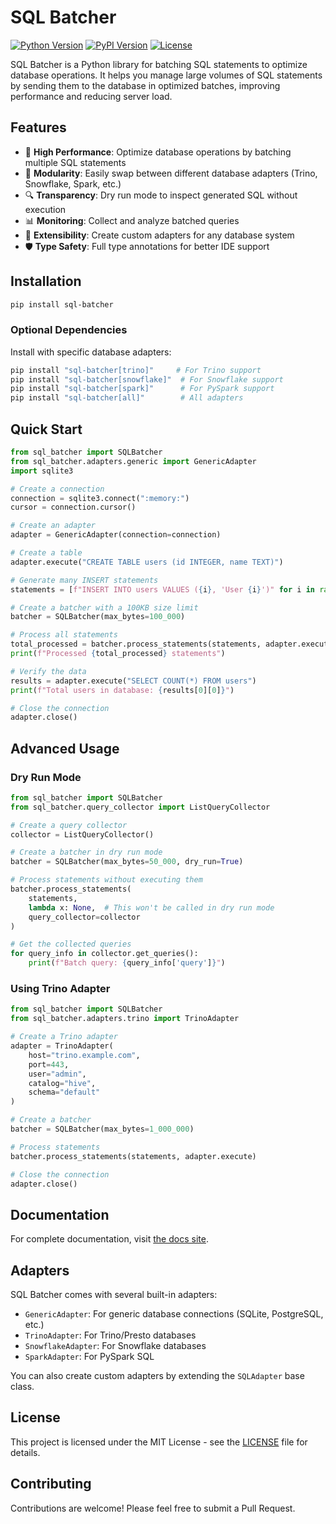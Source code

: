 # SQL Batcher

[![Python Version](https://img.shields.io/pypi/pyversions/sql-batcher.svg)](https://pypi.org/project/sql-batcher)
[![PyPI Version](https://img.shields.io/pypi/v/sql-batcher.svg)](https://pypi.org/project/sql-batcher)
[![License](https://img.shields.io/pypi/l/sql-batcher.svg)](https://github.com/yourusername/sql-batcher/blob/main/LICENSE)

SQL Batcher is a Python library for batching SQL statements to optimize database operations. It helps you manage large volumes of SQL statements by sending them to the database in optimized batches, improving performance and reducing server load.

## Features

- 🚀 **High Performance**: Optimize database operations by batching multiple SQL statements
- 🧩 **Modularity**: Easily swap between different database adapters (Trino, Snowflake, Spark, etc.)
- 🔍 **Transparency**: Dry run mode to inspect generated SQL without execution
- 📊 **Monitoring**: Collect and analyze batched queries
- 🔗 **Extensibility**: Create custom adapters for any database system
- 🛡️ **Type Safety**: Full type annotations for better IDE support

## Installation

```bash
pip install sql-batcher
```

### Optional Dependencies

Install with specific database adapters:

```bash
pip install "sql-batcher[trino]"     # For Trino support
pip install "sql-batcher[snowflake]"  # For Snowflake support
pip install "sql-batcher[spark]"      # For PySpark support
pip install "sql-batcher[all]"        # All adapters
```

## Quick Start

```python
from sql_batcher import SQLBatcher
from sql_batcher.adapters.generic import GenericAdapter
import sqlite3

# Create a connection
connection = sqlite3.connect(":memory:")
cursor = connection.cursor()

# Create an adapter
adapter = GenericAdapter(connection=connection)

# Create a table
adapter.execute("CREATE TABLE users (id INTEGER, name TEXT)")

# Generate many INSERT statements
statements = [f"INSERT INTO users VALUES ({i}, 'User {i}')" for i in range(1, 1001)]

# Create a batcher with a 100KB size limit
batcher = SQLBatcher(max_bytes=100_000)

# Process all statements
total_processed = batcher.process_statements(statements, adapter.execute)
print(f"Processed {total_processed} statements")

# Verify the data
results = adapter.execute("SELECT COUNT(*) FROM users")
print(f"Total users in database: {results[0][0]}")

# Close the connection
adapter.close()
```

## Advanced Usage

### Dry Run Mode

```python
from sql_batcher import SQLBatcher
from sql_batcher.query_collector import ListQueryCollector

# Create a query collector
collector = ListQueryCollector()

# Create a batcher in dry run mode
batcher = SQLBatcher(max_bytes=50_000, dry_run=True)

# Process statements without executing them
batcher.process_statements(
    statements, 
    lambda x: None,  # This won't be called in dry run mode
    query_collector=collector
)

# Get the collected queries
for query_info in collector.get_queries():
    print(f"Batch query: {query_info['query']}")
```

### Using Trino Adapter

```python
from sql_batcher import SQLBatcher
from sql_batcher.adapters.trino import TrinoAdapter

# Create a Trino adapter
adapter = TrinoAdapter(
    host="trino.example.com",
    port=443,
    user="admin",
    catalog="hive",
    schema="default"
)

# Create a batcher
batcher = SQLBatcher(max_bytes=1_000_000)

# Process statements
batcher.process_statements(statements, adapter.execute)

# Close the connection
adapter.close()
```

## Documentation

For complete documentation, visit [the docs site](https://github.com/yourusername/sql-batcher).

## Adapters

SQL Batcher comes with several built-in adapters:

- `GenericAdapter`: For generic database connections (SQLite, PostgreSQL, etc.)
- `TrinoAdapter`: For Trino/Presto databases
- `SnowflakeAdapter`: For Snowflake databases
- `SparkAdapter`: For PySpark SQL

You can also create custom adapters by extending the `SQLAdapter` base class.

## License

This project is licensed under the MIT License - see the [LICENSE](LICENSE) file for details.

## Contributing

Contributions are welcome! Please feel free to submit a Pull Request.